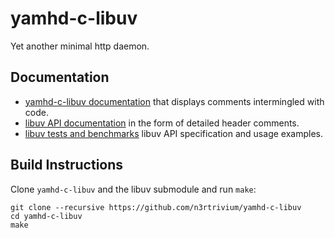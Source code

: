yamhd-c-libuv
=============

Yet another minimal http daemon.

## Documentation

 * [yamhd-c-libuv documentation](http://n3rtrivium.github.io/yamhd-c-libuv) that displays comments intermingled with code.
 * [libuv API documentation](https://github.com/libuv/libuv/blob/master/include/uv.h) in the form of detailed header comments.
 * [libuv tests and benchmarks](https://github.com/libuv/libuv/tree/master/test) libuv API specification and usage examples.

## Build Instructions

Clone `yamhd-c-libuv` and the libuv submodule and run `make`:

    git clone --recursive https://github.com/n3rtrivium/yamhd-c-libuv
    cd yamhd-c-libuv
    make
